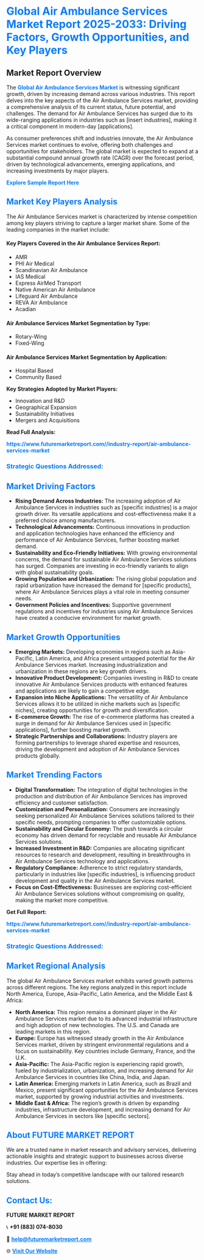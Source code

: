 <h1 style="color: #007BFF;">Global Air Ambulance Services Market Report 2025-2033: Driving Factors, Growth Opportunities, and Key Players</h1>

<section id="overview">
<h2>Market Report Overview</h2>
<p>The <a href="https://www.futuremarketreport.com//industry-report/air-ambulance-services-market" style="color: #007BFF; text-decoration: none;"><strong>Global Air Ambulance Services Market</strong></a> is witnessing significant growth, driven by increasing demand across various industries. This report delves into the key aspects of the Air Ambulance Services market, providing a comprehensive analysis of its current status, future potential, and challenges. The demand for Air Ambulance Services has surged due to its wide-ranging applications in industries such as [insert industries], making it a critical component in modern-day [applications].</p>
<p>As consumer preferences shift and industries innovate, the Air Ambulance Services market continues to evolve, offering both challenges and opportunities for stakeholders. The global market is expected to expand at a substantial compound annual growth rate (CAGR) over the forecast period, driven by technological advancements, emerging applications, and increasing investments by major players.</p>
</section>

<section id="overview">
<p><a href="https://www.futuremarketreport.com//request-sample/reportId=63116" style="color: #007BFF; text-decoration: none;"><strong>Explore Sample Report Here</strong></a></p>
</section>

<section id="key-players">
<h2 style="color: #007BFF;">Market Key Players Analysis</h2>
<p>The Air Ambulance Services market is characterized by intense competition among key players striving to capture a larger market share. Some of the leading companies in the market include:</p>
<h4>Key Players Covered in the Air Ambulance Services Report:</h4>
<ul><li>AMR</li><li>PHI Air Medical</li><li>Scandinavian Air Ambulance</li><li>IAS Medical</li><li>Express AirMed Transport</li><li>Native American Air Ambulance</li><li>Lifeguard Air Ambulance</li><li>REVA Air Ambulance</li><li>Acadian</li></ul>
<h4>Air Ambulance Services Market Segmentation by Type:</h4>
<ul><li>Rotary-Wing</li><li>Fixed-Wing</li></ul>

<h4>Air Ambulance Services Market Segmentation by Application:</h4>
<ul><li>Hospital Based</li><li>Community Based</li></ul>
<p><strong>Key Strategies Adopted by Market Players:</strong></p>
<ul>
<li>Innovation and R&D</li>
<li>Geographical Expansion</li>
<li>Sustainability Initiatives</li>
<li>Mergers and Acquisitions</li>
</ul>
</section>

<section>
<p><strong>Read Full Analysis: </strong></p><a href="https://www.futuremarketreport.com//industry-report/air-ambulance-services-market" style="color: #007BFF; text-decoration: none;"><strong>https://www.futuremarketreport.com//industry-report/air-ambulance-services-market</strong></a>
<h3 style="color: #007BFF;">Strategic Questions Addressed:</h3>
</section>

<section id="driving-factors">
<h2 style="color: #007BFF;">Market Driving Factors</h2>
<ul>
<li><strong>Rising Demand Across Industries:</strong> The increasing adoption of Air Ambulance Services in industries such as [specific industries] is a major growth driver. Its versatile applications and cost-effectiveness make it a preferred choice among manufacturers.</li>
<li><strong>Technological Advancements:</strong> Continuous innovations in production and application technologies have enhanced the efficiency and performance of Air Ambulance Services, further boosting market demand.</li>
<li><strong>Sustainability and Eco-Friendly Initiatives:</strong> With growing environmental concerns, the demand for sustainable Air Ambulance Services solutions has surged. Companies are investing in eco-friendly variants to align with global sustainability goals.</li>
<li><strong>Growing Population and Urbanization:</strong> The rising global population and rapid urbanization have increased the demand for [specific products], where Air Ambulance Services plays a vital role in meeting consumer needs.</li>
<li><strong>Government Policies and Incentives:</strong> Supportive government regulations and incentives for industries using Air Ambulance Services have created a conducive environment for market growth.</li>
</ul>
</section>

<section id="growth-opportunities">
<h2 style="color: #007BFF;">Market Growth Opportunities</h2>
<ul>
<li><strong>Emerging Markets:</strong> Developing economies in regions such as Asia-Pacific, Latin America, and Africa present untapped potential for the Air Ambulance Services market. Increasing industrialization and urbanization in these regions are key growth drivers.</li>
<li><strong>Innovative Product Development:</strong> Companies investing in R&D to create innovative Air Ambulance Services products with enhanced features and applications are likely to gain a competitive edge.</li>
<li><strong>Expansion into Niche Applications:</strong> The versatility of Air Ambulance Services allows it to be utilized in niche markets such as [specific niches], creating opportunities for growth and diversification.</li>
<li><strong>E-commerce Growth:</strong> The rise of e-commerce platforms has created a surge in demand for Air Ambulance Services used in [specific applications], further boosting market growth.</li>
<li><strong>Strategic Partnerships and Collaborations:</strong> Industry players are forming partnerships to leverage shared expertise and resources, driving the development and adoption of Air Ambulance Services products globally.</li>
</ul>
</section>

<section id="trending-factors">
<h2 style="color: #007BFF;">Market Trending Factors</h2>
<ul>
<li><strong>Digital Transformation:</strong> The integration of digital technologies in the production and distribution of Air Ambulance Services has improved efficiency and customer satisfaction.</li>
<li><strong>Customization and Personalization:</strong> Consumers are increasingly seeking personalized Air Ambulance Services solutions tailored to their specific needs, prompting companies to offer customizable options.</li>
<li><strong>Sustainability and Circular Economy:</strong> The push towards a circular economy has driven demand for recyclable and reusable Air Ambulance Services solutions.</li>
<li><strong>Increased Investment in R&D:</strong> Companies are allocating significant resources to research and development, resulting in breakthroughs in Air Ambulance Services technology and applications.</li>
<li><strong>Regulatory Compliance:</strong> Adherence to strict regulatory standards, particularly in industries like [specific industries], is influencing product development and quality in the Air Ambulance Services market.</li>
<li><strong>Focus on Cost-Effectiveness:</strong> Businesses are exploring cost-efficient Air Ambulance Services solutions without compromising on quality, making the market more competitive.</li>
</ul>
</section>

<section>
<p><strong>Get Full Report: </strong></p><a href="https://www.futuremarketreport.com//industry-report/air-ambulance-services-market" style="color: #007BFF; text-decoration: none;"><strong>https://www.futuremarketreport.com//industry-report/air-ambulance-services-market</strong></a>
<h3 style="color: #007BFF;">Strategic Questions Addressed:</h3>
</section>


<section id="regional-analysis">
<h2 style="color: #007BFF;">Market Regional Analysis</h2>
<p>The global Air Ambulance Services market exhibits varied growth patterns across different regions. The key regions analyzed in this report include North America, Europe, Asia-Pacific, Latin America, and the Middle East & Africa:</p>
<ul>
<li><strong>North America:</strong> This region remains a dominant player in the Air Ambulance Services market due to its advanced industrial infrastructure and high adoption of new technologies. The U.S. and Canada are leading markets in this region.</li>
<li><strong>Europe:</strong> Europe has witnessed steady growth in the Air Ambulance Services market, driven by stringent environmental regulations and a focus on sustainability. Key countries include Germany, France, and the U.K.</li>
<li><strong>Asia-Pacific:</strong> The Asia-Pacific region is experiencing rapid growth, fueled by industrialization, urbanization, and increasing demand for Air Ambulance Services in countries like China, India, and Japan.</li>
<li><strong>Latin America:</strong> Emerging markets in Latin America, such as Brazil and Mexico, present significant opportunities for the Air Ambulance Services market, supported by growing industrial activities and investments.</li>
<li><strong>Middle East & Africa:</strong> The region’s growth is driven by expanding industries, infrastructure development, and increasing demand for Air Ambulance Services in sectors like [specific sectors].</li>
</ul>
</section>

<footer>
<h2 style="color: #007BFF;">About FUTURE MARKET REPORT</h2>
<p>We are a trusted name in market research and advisory services, delivering actionable insights and strategic support to businesses across diverse industries. Our expertise lies in offering:</p>

<p>Stay ahead in today’s competitive landscape with our tailored research solutions.</p>

<h2 style="color: #007BFF;">Contact Us:</h2>
<p><strong>FUTURE MARKET REPORT</strong></p>
<p>📞 <strong>+91 (883) 074-8030</strong></p>
<p>📧 <strong><a href="mailto:help@futuremarketreport.com" style="color: #007BFF;">help@futuremarketreport.com</a></strong></p>
<p>🌐 <strong><a href="https://www.futuremarketreport.com/" style="color: #007BFF;">Visit Our Website</a></strong></p>
</footer>